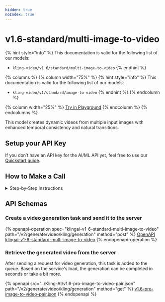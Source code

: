 ```yaml
---
hidden: true
noIndex: true
---
```


# v1.6-standard/multi-image-to-video

{% hint style="info" %}
This documentation is valid for the following list of our models:

* `kling-video/v1.6/standard/multi-image-to-video`
{% endhint %}

{% columns %}
{% column width="75%" %}
{% hint style="info" %}
This documentation is valid for the following list of our models:

* `kling-video/v1/standard/image-to-video`
{% endhint %}
{% endcolumn %}

{% column width="25%" %}
<a href="https://aimlapi.com/app/?model=kling-video/v1/standard/image-to-video&#x26;mode=video" class="button primary">Try in Playground</a>
{% endcolumn %}
{% endcolumns %}

This model creates dynamic videos from multiple input images with enhanced temporal consistency and natural transitions.

## Setup your API Key

If you don’t have an API key for the AI/ML API yet, feel free to use our [Quickstart guide](https://docs.aimlapi.com/quickstart/setting-up).

## How to Make a Call

<details>

<summary>Step-by-Step Instructions</summary>

Generating a video using this model involves sequentially calling two endpoints:&#x20;

* The first one is for creating and sending a video generation task to the server (returns a generation ID).
* The second one is for requesting the generated video from the server using the generation ID received from the first endpoint.&#x20;

Below, you can find both corresponding API schemas.

</details>

## API Schemas

### Create a video generation task and send it to the server

{% openapi-operation spec="klingai-v1-6-standard-multi-image-to-video" path="/v2/generate/video/kling/generation" method="post" %}
[OpenAPI klingai-v1-6-standard-multi-image-to-video](https://raw.githubusercontent.com/aimlapi/api-docs/refs/heads/main/docs/api-references/video-models/Kling-AI/v1.6-standard-multi-image-to-video.json)
{% endopenapi-operation %}

### Retrieve the generated video from the server

After sending a request for video generation, this task is added to the queue. Based on the service's load, the generation can be completed in seconds or take a bit more.&#x20;

{% openapi src="../Kling-AI/v1.6-pro-image-to-video-pair.json" path="/v2/generate/video/kling/generation" method="get" %}
[v1.6-pro-image-to-video-pair.json](../Kling-AI/v1.6-pro-image-to-video-pair.json)
{% endopenapi %}
